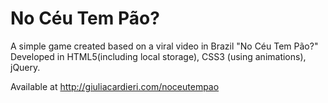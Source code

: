 # No Céu Tem Pão?
A simple game created based on a viral video in Brazil "No Céu Tem Pão?"
Developed in HTML5(including local storage), CSS3 (using animations), jQuery.

Available at http://giuliacardieri.com/noceutempao

